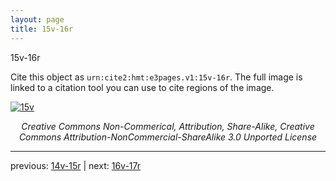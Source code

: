 ```yaml
---
layout: page
title: 15v-16r
---
```


15v-16r

Cite this object as `urn:cite2:hmt:e3pages.v1:15v-16r`.  The full image is linked to a citation tool you can use to cite regions of the image.

[![15v](http://www.homermultitext.org/iipsrv?IIIF=/project/homer/pyramidal/deepzoom/hmt/e3bifolio/v1/E3_15v_16r.tif/full/800,/0/default.jpg)](http://www.homermultitext.org/ict2/?urn=urn:cite2:hmt:e3bifolio.v1:E3_15v_16r) 

<p style="text-align: center; font-style: italic;">Creative Commons Non-Commerical, Attribution, Share-Alike, Creative Commons Attribution-NonCommercial-ShareAlike 3.0 Unported License</p>

---

previous: [14v-15r](../14v-15r/) | next: [16v-17r](../16v-17r/)